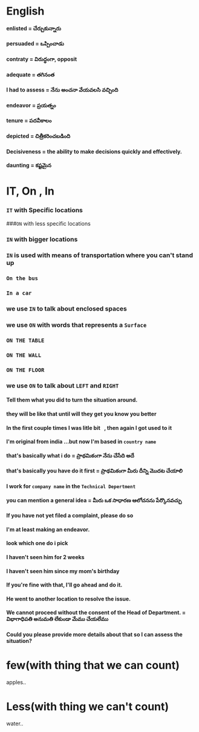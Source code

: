 # English

#### enlisted = చేర్చుకున్నారు
#### persuaded = ఒప్పించాడు
#### contraty = విరుద్ధంగా, opposit
#### adequate = తగినంత
#### I had to assess = నేను అంచనా వేయవలసి వచ్చింది
#### endeavor = ప్రయత్నం
#### tenure = పదవీకాలం
#### depicted = చిత్రీకరించబడింది
#### Decisiveness = the ability to make decisions quickly and effectively.
#### daunting = కష్టమైన
# 

# IT, On , In

### `IT` with Specific locations 
###`ON` with less specific locations
### `IN` with bigger locations

### `IN` is used with means of transportation where you can't stand up
### `On the bus`
### `In a car`
### we use `IN` to talk about enclosed spaces


### we use `ON` with words that represents a `Surface`
### `ON THE TABLE`
### `ON THE WALL`
### `ON THE FLOOR`
### we use `ON` to talk about `LEFT` and `RIGHT`



####  Tell them what you did to turn the situation around. 
####  they will be like that until will they get you know you better
####  In the first couple times I was litle bit ` `, then again I got used to it
####  I'm original from india ...but now I'm based in `country name`
#### that's basically what i do = ప్రాథమికంగా నేను చేసేది అదే
#### that's basically you have do it first = ప్రాథమికంగా మీరు దీన్ని మొదట చేయాలి
#### I work for `company name` in the `Technical Depertment`
#### you can mention a general idea  = మీరు ఒక సాధారణ ఆలోచనను పేర్కొనవచ్చు
#### If you have not yet filed a complaint, please do so
#### I'm at least making an endeavor.
#### look which one do i pick
#### I haven't seen him for 2 weeks 
#### I haven't seen him since my mom's birthday
#### If you're fine with that, I'll go ahead and do it.
#### He went to another location to resolve the issue.
#### We cannot proceed without the consent of the Head of Department. = విభాగాధిపతి అనుమతి లేకుండా మేము చేయలేము
#### Could you please provide more details about that so I can assess the situation?


# few(with thing that we can count)
apples..
` `


# Less(with thing we can't count)
water..
` `


